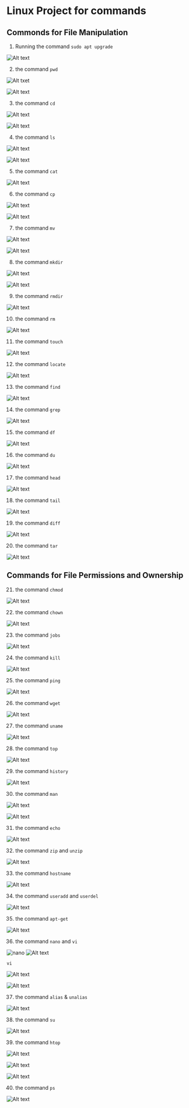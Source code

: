 # Linux Project for commands

## Commonds for File Manipulation

1. Running the command `sudo apt upgrade`

![Alt text](<images/sudo apt upgrade.png>)

2. the command `pwd`

![Alt txet](images/pwd.png)

![Alt text](<images/pwd [option].png>)

3. the command `cd`

![Alt text](<images/cd CommandsLinux.png>)

![Alt text](<images/cd CommandsLinux2.png>)

4. the command `ls`

![Alt text](images/ls.png)

![Alt text](<images/ls [option].png>)

5. the command `cat`

![Alt text](<images/cat sqlite_commands.sh.png>)

6. the command `cp`

![Alt text](images/cp.png)

![Alt text](images/cp1.png)

7. the command `mv`

![Alt text](images/mv.png)

![Alt text](<images/mv (rename).png>)

8. the command `mkdir`

![Alt text](images/mkdir.png)

![Alt text](images/mkdir2.png)

9. the command `rmdir`

![Alt text](<images/rm -p.png>)

10. the command `rm`

![Alt text](images/rm.png)

11. the command `touch`

![Alt text](images/touch.png)

12. the command `locate`

![Alt text](<images/locate command.png>)

13. the command `find`

![Alt text](images/find.png)

14. the command `grep`

![Alt text](images/grep.png)

15. the command `df`

![Alt text](<images/df command.png>)

16. the command `du`

![Alt text](<images/du command.png>)

17. the command `head`

![Alt text](<images/head command.png>)

18. the command `tail`

![Alt text](<images/tail command.png>)

19. the command `diff`

![Alt text](<images/diff command.png>)

20. the command `tar`

![Alt text](<tar command.png>)

## Commands for File Permissions and Ownership

21. the command `chmod`

![Alt text](<images/chmod command.png>)

22. the command `chown`

![Alt text](<images/chown command.png>)

23. the command `jobs`

![Alt text](<images/jobs commands.png>)

24. the command `kill`

![Alt text](<images/kill command.png>)

25. the command `ping`

![Alt text](<images/ping command.png>)

26. the command `wget`

![Alt text](<images/wget command.png>)

27. the command `uname`

![Alt text](<images/uname command.png>)

28. the command `top`

![Alt text](<images/top command.png>)

29. the command `history`

![Alt text](<images/history command.png>)

30. the command `man`

![Alt text](<images/man ls.png>)

![Alt text](<images/man 2 ls.png>)

31. the command `echo`

![Alt text](images/echo.png)

32. the command `zip` and `unzip`

![Alt text](<images/zip & unzip command.png>)

33. the command `hostname`

![Alt text](<images/hostname command.png>)

34. the command `useradd` and `userdel`

![Alt text](<images/useradd & userdel command.png>)

35. the command `apt-get`

![Alt text](<images/apt-get command.png>)

36. the command `nano` and `vi`

![`nano`](<images/nano command.png>)
![Alt text](<images/nano GUI.png>)

`vi`

![Alt text](<images/vi command.png>)

![Alt text](<images/vi GUI.png>)

37. the command `alias` & `unalias`

![Alt text](<images/alias & unalias.png>)

38. the command `su`

![Alt text](<images/su command.png>)

39. the command `htop`

![Alt text](<images/htop [option].png>)

![Alt text](<images/htop -C.png>)

![Alt text](<images/htop -h.png>)

40. the command `ps`

![Alt text](<images/ps command.png>)
